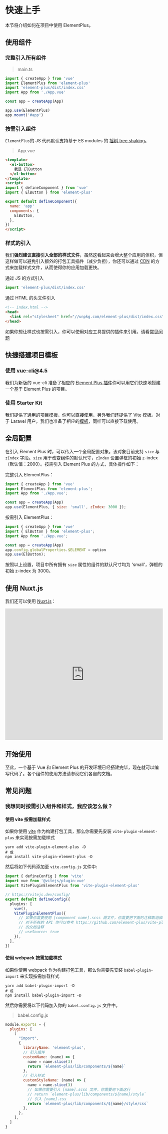 # 快速上手

本节将介绍如何在项目中使用 ElementPlus。

## 使用组件

### 完整引入所有组件

> main.ts

```typescript
import { createApp } from 'vue'
import ElementPlus from 'element-plus'
import 'element-plus/dist/index.css'
import App from './App.vue'

const app = createApp(App)

app.use(ElementPlus)
app.mount('#app')
```

### 按需引入组件

`ElementPlus`的 JS 代码默认支持基于 ES modules 的 [摇树 tree shaking](https://webpack.js.org/guides/tree-shaking/)。

> App.vue

```html
<template>
  <el-button>
    我是 ElButton
  </el-button>
</template>
<script>
import { defineComponent } from 'vue'
import { ElButton } from 'element-plus'

export default defineComponent({
  name: 'app'
  components: {
    ElButton,
  },
})
</script>
```

### 样式的引入

我们**强烈建议直接引入全部的样式文件**，虽然这看起来会增大整个应用的体积，但这样做可以避免引入额外的打包工具插件（减少负担），你还可以通过 [CDN](https://www.cloudflare.com/learning/cdn/what-is-a-cdn/)
的方式来加载样式文件，从而使得你的应用加载更快。

通过 JS 的方式引入

```typescript
import 'element-plus/dist/index.css'
```

通过 HTML 的头文件引入

```html
<!-- index.html -->
<head>
  <link rel="stylesheet" href="//unpkg.com/element-plus/dist/index.css">
</head>
```

如果你想让样式也按需引入，你可以使用对应工具提供的插件来引用。请看[常见问题](/#/zh-CN/component/quickstart#chang-jian-wen-ti)

## 快捷搭建项目模板

### 使用 vue-cli@4.5

我们为新版的 vue-cli 准备了相应的
[Element Plus 插件](https://github.com/element-plus/vue-cli-plugin-element-plus)你可以用它们快速地搭建一个基于
Element Plus 的项目。

### 使用 Starter Kit

我们提供了通用的[项目模板](https://github.com/element-plus/element-plus-starter)，你可以直接使用，另外我们还提供了
Vite [模板](https://github.com/element-plus/element-plus-vite-starter)。对于
Laravel 用户，我们也准备了相应的[模板](https://github.com/element-plus/element-plus-in-laravel-starter)，同样可以直接下载使用。

## 全局配置

在引入 Element Plus 时，可以传入一个全局配置对象。该对象目前支持 `size` 与 `zIndex` 字段。`size`
用于改变组件的默认尺寸，`zIndex` 设置弹框的初始 z-index（默认值：2000）。按需引入 Element Plus 的方式，具体操作如下：

完整引入 ElementPlus：

```js
import { createApp } from 'vue'
import ElementPlus from 'element-plus';
import App from './App.vue';

const app = createApp(App)
app.use(ElementPlus, { size: 'small', zIndex: 3000 });
```

按需引入 ElementPlus：

```js
import { createApp } from 'vue'
import { ElButton } from 'element-plus';
import App from './App.vue';

const app = createApp(App)
app.config.globalProperties.$ELEMENT = option
app.use(ElButton);
```

按照以上设置，项目中所有拥有 `size` 属性的组件的默认尺寸均为 'small'，弹框的初始 z-index 为 3000。

## 使用 Nuxt.js

我们还可以使用 [Nuxt.js](https://nuxtjs.org)：

<div class="glitch-embed-wrap" style="height: 420px; width: 100%;">
  <iframe src="https://glitch.com/embed/#!/embed/nuxt-with-element?path=nuxt.config.js&previewSize=0&attributionHidden=true" alt="nuxt-with-element on glitch" style="height: 100%; width: 100%; border: 0;"></iframe>
</div>

## 开始使用

至此，一个基于 Vue 和 Element Plus 的开发环境已经搭建完毕，现在就可以编写代码了。各个组件的使用方法请参阅它们各自的文档。

## 常见问题

### 我想同时按需引入组件和样式，我应该怎么做？

#### 使用 vite 按需加载样式

如果你使用 [vite](https://vitejs.dev) 作为构建打包工具，那么你需要先安装 `vite-plugin-element-plus` 来实现按需加载样式

```shell
yarn add vite-plugin-element-plus -D
# 或
npm install vite-plugin-element-plus -D
```

然后将如下代码添加至 `vite.config.js` 文件中:

```typescript
import { defineConfig } from 'vite'
import vue from '@vitejs/plugin-vue'
import VitePluginElementPlus from 'vite-plugin-element-plus'

// https://vitejs.dev/config/
export default defineConfig({
  plugins: [
    vue(),
    VitePluginElementPlus({
      // 如果你需要使用 [component name].scss 源文件，你需要把下面的注释取消掉。
      // 对于所有的 API 你可以参考 https://github.com/element-plus/vite-plugin-element-plus
      // 的文档注释
      // useSource: true
    }),
  ],
})

```

#### 使用 webpack 按需加载样式

如果你使用 webpack 作为构建打包工具，那么你需要先安装 `babel-plugin-import` 来实现按需加载样式

```shell
yarn add babel-plugin-import -D
# 或
npm install babel-plugin-import -D
```

然后你需要将以下代码加入你的 `babel.config.js` 文件中。

> babel.config.js

```javascript
module.exports = {
  plugins: [
    [
      "import",
      {
        libraryName: 'element-plus',
        // 引入组件
        customName: (name) => {
          name = name.slice(3)
          return `element-plus/lib/components/${name}`
        },
        // 引入样式
        customStyleName: (name) => {
          name = name.slice(3)
          // 如果你需要引入 [name].scss 文件，你需要用下面这行
          // return `element-plus/lib/components/${name}/style`
          // 引入 [name].css
          return `element-plus/lib/components/${name}/style/css`
        },
      },
    ],
  ]
}
```
